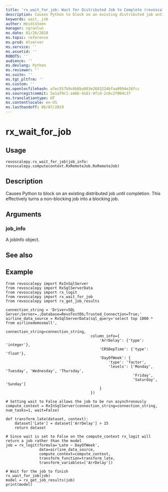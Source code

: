 ```yaml
---
title: 'rx_wait_for_job: Wait for Distributed Job to Complete (revoscalepy)'
description: Causes Python to block on an existing distributed job until completion.  This effectively turns a non-blocking job into a blocking job.
keywords: wait, job
author: HeidiSteen
manager: cgronlun
ms.date: 01/26/2018
ms.topic: reference
ms.prod: mlserver
ms.service: ''
ms.assetid: ''
ROBOTS: ''
audience: ''
ms.devlang: Python
ms.reviewer: ''
ms.suite: ''
ms.tgt_pltfrm: ''
ms.custom: ''
ms.openlocfilehash: a7ec557b9c6b8ba983e2683224bfaa0994e26fcc
ms.sourcegitcommit: 5a1af0c1-a46b-4161-9fcd-2c6c2f004c37
ms.translationtype: HT
ms.contentlocale: en-US
ms.lasthandoff: 06/07/2019
---
```

# <a name="rxwaitforjob"></a>rx_wait_for_job


 


## <a name="usage"></a>Usage



```
revoscalepy.rx_wait_for_job(job_info: revoscalepy.computecontext.RxRemoteJob.RxRemoteJob)
```





## <a name="description"></a>Description

Causes Python to block on an existing distributed job until completion.  This effectively turns a non-blocking job into a blocking job.


## <a name="arguments"></a>Arguments


### <a name="jobinfo"></a>job_info

A jobInfo object.


## <a name="see-also"></a>See also


## <a name="example"></a>Example



```
from revoscalepy import RxInSqlServer
from revoscalepy import RxSqlServerData
from revoscalepy import rx_logit
from revoscalepy import rx_wait_for_job
from revoscalepy import rx_get_job_results

connection_string = 'Driver=SQL Server;Server=.;Database=RevoTestDb;Trusted_Connection=True;'
airline_data_source = RxSqlServerData(sql_query='select top 1000 * from airlinedemosmall',
                                      connection_string=connection_string,
                                      column_info={
                                          'ArrDelay': {'type': 'integer'},
                                          'CRSDepTime': {'type': 'float'},
                                          'DayOfWeek': {
                                              'type': 'factor',
                                              'levels': ['Monday', 'Tuesday', 'Wednesday', 'Thursday',
                                                         'Friday',
                                                         'Saturday', 'Sunday']
                                          }
                                      })

# Setting wait to False allows the job to be run asynchronously
compute_context = RxInSqlServer(connection_string=connection_string, num_tasks=1, wait=False)

def transform_late(dataset, context):
    dataset['Late'] = dataset['ArrDelay'] > 15
    return dataset

# Since wait is set to False on the compute_context rx_logit will return a job rather than the model
job = rx_logit(formula='Late ~ DayOfWeek',
               data=airline_data_source,
               compute_context=compute_context,
               transform_function=transform_late,
               transform_variables=['ArrDelay'])

# Wait for the job to finish
rx_wait_for_job(job)
model = rx_get_job_results(job)
print(model)
```

